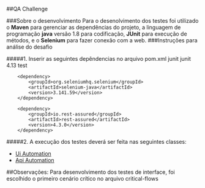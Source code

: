##QA Challenge

###Sobre o desenvolvimento
Para o desenolvimento dos testes foi utilizado o **Maven** para gerenciar as dependências do projeto,
a linguagem de programação **java** versão 1.8 para codificação, 
**JUnit** para execução de métodos, e o **Selenium** para fazer conexão com a web.
###Instruções para análise do desafio

#####1. Inserir as seguintes depêndencias no arquivo pom.xml 
        <dependency>
            <groupId>junit</groupId>
            <artifactId>junit</artifactId>
            <version>4.13</version>
            <scope>test</scope>
        </dependency>

        <dependency>
            <groupId>org.seleniumhq.selenium</groupId>
            <artifactId>selenium-java</artifactId>
            <version>3.141.59</version>
        </dependency>
        
        <dependency>
            <groupId>io.rest-assured</groupId>
            <artifactId>rest-assured</artifactId>
            <version>4.3.0</version>
        </dependency>
        
#####2. A execução dos testes deverá ser feita nas seguintes classes:

* [Ui Automation](https://github.com/ericlesas/ze-code-qa-challenge/blob/master/src/test/java/ui_automation/suites/BuyBeer.java)
* [Api Automation](https://github.com/ericlesas/ze-code-qa-challenge/blob/master/src/test/java/api_automation/suites/GetWeather.java)

##Observações:
Para desenvolvimento dos testes de interface, foi escolhido o primeiro cenário crítico no arquivo critical-flows 